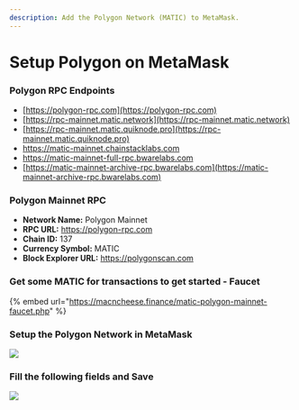 ```yaml
---
description: Add the Polygon Network (MATIC) to MetaMask.
---
```


# Setup Polygon on MetaMask

### Polygon RPC Endpoints

* [https://polygon-rpc.com](https://polygon-rpc.com)
* [https://rpc-mainnet.matic.network](https://rpc-mainnet.matic.network)
* [https://rpc-mainnet.matic.quiknode.pro](https://rpc-mainnet.matic.quiknode.pro)
* [https://matic-mainnet.chainstacklabs.com ](https://matic-mainnet.chainstacklabs.com)
* [https://matic-mainnet-full-rpc.bwarelabs.com ](https://matic-mainnet-full-rpc.bwarelabs.com)
* [https://matic-mainnet-archive-rpc.bwarelabs.com](https://matic-mainnet-archive-rpc.bwarelabs.com)

### Polygon Mainnet RPC

* **Network Name:** Polygon Mainnet
* **RPC URL:** https://polygon-rpc.com
* **Chain ID:** 137
* **Currency Symbol:** MATIC
* **Block Explorer URL:** https://polygonscan.com

### Get some MATIC for transactions to get started - Faucet

{% embed url="https://macncheese.finance/matic-polygon-mainnet-faucet.php" %}

### Setup the Polygon Network in MetaMask

![](../../.gitbook/assets/metamask\_custom\_rpc.jpg)

### Fill the following fields and Save

![](../../.gitbook/assets/metamask\_setup\_polygon\_rpc.png)
